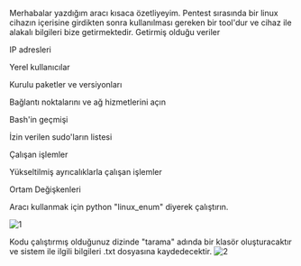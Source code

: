 Merhabalar yazdığım aracı kısaca özetliyeyim. Pentest sırasında bir linux cihazın içerisine girdikten sonra kullanılması gereken bir tool'dur ve cihaz ile alakalı bilgileri bize getirmektedir. 
Getirmiş olduğu veriler

IP adresleri

Yerel kullanıcılar

Kurulu paketler ve versiyonları

Bağlantı noktalarını ve ağ hizmetlerini açın

Bash'in geçmişi

İzin verilen sudo'ların listesi

Çalışan işlemler

Yükseltilmiş ayrıcalıklarla çalışan işlemler

Ortam Değişkenleri

Aracı kullanmak için python "linux_enum" diyerek çalıştırın.

![1](https://github.com/meisterlos/Linux_Enum/assets/81145753/ed20ccf8-5679-456c-b7ce-fa5e15cc6397)

Kodu çalıştırmış olduğunuz dizinde "tarama" adında bir klasör oluşturacaktır ve sistem ile ilgili bilgileri .txt dosyasına kaydedecektir.
![2](https://github.com/meisterlos/Linux_Enum/assets/81145753/e192771d-8d0d-4139-827e-fa01c133b46a)
